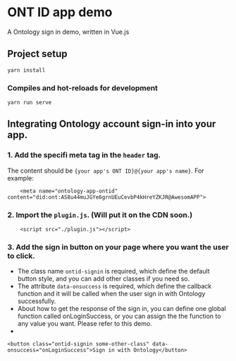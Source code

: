 # ONT ID app demo

A Ontology sign in demo, written in Vue.js

## Project setup
```
yarn install
```

### Compiles and hot-reloads for development
```
yarn run serve
```

## Integrating Ontology account sign-in into your app.

### 1. Add the specifi meta tag in the `header` tag. 

The content should be `{your app's ONT ID}@{your app's name}`. For example:

```
    <meta name="ontology-app-ontid" content="did:ont:AS8u44muJGYe6grnUEuCevbP4kHreYZKJR@AwesomAPP">

```

### 2. Import the `plugin.js`. (Will put it on the CDN soon.)

```
    <script src="./plugin.js"></script>
```

### 3. Add the sign in button on your page where you want the user to click. 

* The class name `ontid-signin` is required, which define the default button style, and you can add other classes if you need so.
* The attribute `data-onsuccess` is required, which define the callback function and it will be called when the user sign in with Ontology successfully.
* About how to get the response of the sign in, you can define one global function called onLoginSuccess, or you can assign the the function to any value you want. Please refer to this demo.
* 

```
<button class="ontid-signin some-other-class" data-onsuccess="onLoginSuccess">Sign in with Ontology</button>

```